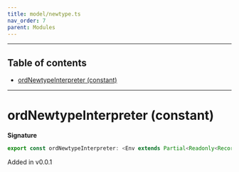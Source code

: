 ```yaml
---
title: model/newtype.ts
nav_order: 7
parent: Modules
---
```


---

<h2 class="text-delta">Table of contents</h2>

- [ordNewtypeInterpreter (constant)](#ordnewtypeinterpreter-constant)

---

# ordNewtypeInterpreter (constant)

**Signature**

```ts
export const ordNewtypeInterpreter: <Env extends Partial<Readonly<Record<"OrdURI", any>>>>() => ModelAlgebraNewtype<"OrdURI", Env> = ...
```

Added in v0.0.1

